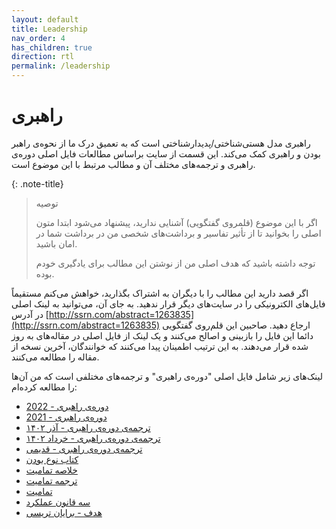 ```yaml
---
layout: default
title: Leadership
nav_order: 4
has_children: true
direction: rtl
permalink: /leadership
---
```


# راهبری
راهبری مدل هستی‌شناختی/پدیدارشناختی است که به تعمیق درک ما از نحوه‌ی راهبر بودن و راهبری کمک می‌کند. این قسمت از سایت براساس مطالعات فایل اصلی دوره‌ی راهبری و ترجمه‌های مختلف آن و مطالب مرتبط با این موضوع است.

{: .note-title}
> توصیه
> 
> اگر با این موضوع (قلمروی گفتگویی) آشنایی ندارید، پیشنهاد می‌شود ابتدا متون اصلی را بخوانید تا از تأثیر تفاسیر و برداشت‌های شخصی من در برداشت شما در امان باشید.
>
> توجه داشته باشید که هدف اصلی من از نوشتن این مطالب برای یادگیری خودم بوده.

اگر قصد دارید این مطالب را با دیگران به اشتراک بگذارید، خواهش می‌کنم مستقیماً فایل‌های الکترونیکی را در سایت‌های دیگر قرار ندهید. به جای آن، می‌توانید به لینک اصلی در آدرس [http://ssrn.com/abstract=1263835](http://ssrn.com/abstract=1263835) ارجاع دهید. صاحبین این قلم‌روی گفتگویی دائما این فایل را بازبینی و اصالح می‌کنند و یک لینک از فایل اصلی در مقاله‌های به روز شده قرار می‌دهند. به این ترتیب اطمینان پیدا می‌کنند که خوانندگان، آخرین نسخه از مقاله را مطالعه می‌کنند.

لینک‌های زیر شامل فایل اصلی "دوره‌ی راهبری" و ترجمه‌های مختلفی است که من آن‌ها را مطالعه کرده‌ام:

- [دوره‌ی راهبری - 2022](/assets/SSRN-id1263835.pdf)
- [دوره‌ی راهبری - 2021](/assets/UCLA2021CumulativeSlideDeck.pdf)
- [ترجمه‌ی دوره‌ی راهبری - آذر ۱۴۰۲](/assets/leadership-fa-2023-12.pdf)
- [ترجمه‌ی دوره‌ی راهبری - خرداد ۱۴۰۲](/assets/Leadership-fa-2023-05.pdf)
- [ترجمه‌ی دوره‌ی راهبری - قدیمی](/assets/SSRN-id3081564.pdf)
- [کتاب نوع بودن](/assets/speaking-being-werner-erhard-martin-heidegger.pdf)
- [خلاصه تمامیت](/assets/SSRN-id1511274.pdf)
- [ترجمه تمامیت](/assets/integrity.pdf)
- [تمامیت](/assets/SSRN-id920625.pdf)
- [سه قانون عملکرد](/assets/The-Three-Laws-of-Performance.pdf)
- [هدف - برایان تریسی](/assets/Goals-by-Brain-Tracy.pdf)

